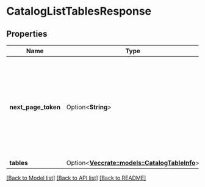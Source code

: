 # CatalogListTablesResponse

## Properties

Name | Type | Description | Notes
------------ | ------------- | ------------- | -------------
**next_page_token** | Option<**String**> | Opaque token for pagination. Omitted if there are no more results. page_token should be set to this value for fetching the next page.  | [optional]
**tables** | Option<[**Vec<crate::models::CatalogTableInfo>**](CatalogTableInfo.md)> |  | [optional]

[[Back to Model list]](../README.md#documentation-for-models) [[Back to API list]](../README.md#documentation-for-api-endpoints) [[Back to README]](../README.md)


